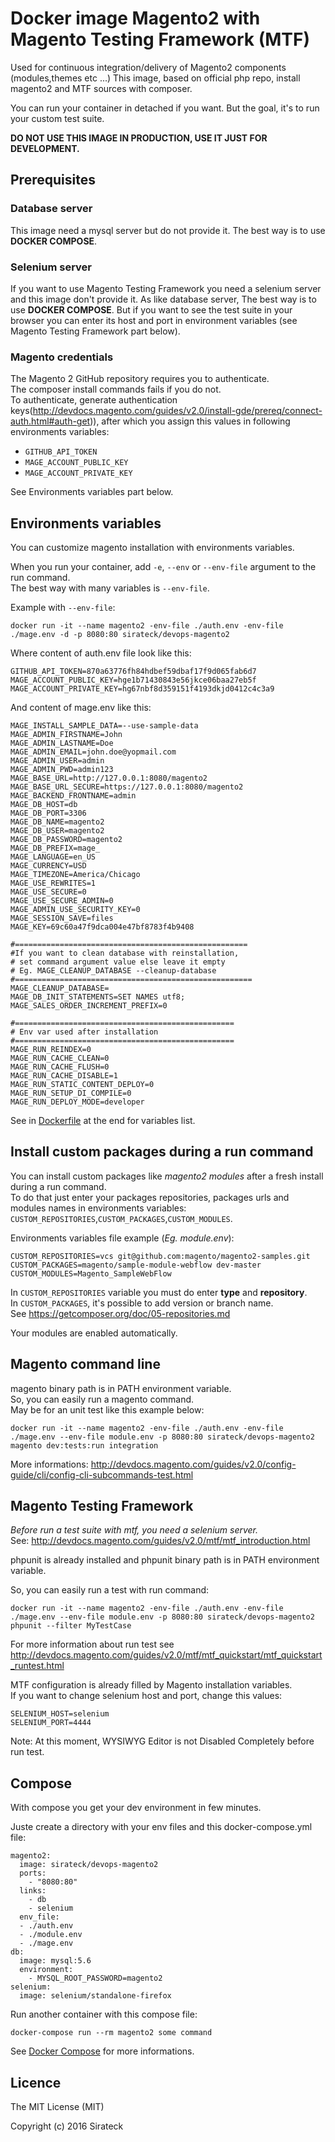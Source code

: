 # Docker image Magento2 with Magento Testing Framework (MTF)

Used for continuous integration/delivery of Magento2 components (modules,themes etc ...)
This image, based on official php repo, install magento2 and MTF sources with composer.

You can run your container in detached if you want.
But the goal, it's to run your custom test suite.

**DO NOT USE THIS IMAGE IN PRODUCTION, USE IT JUST FOR DEVELOPMENT.**

## Prerequisites

### Database server
This image need a mysql server but do not provide it.
The best way is to use **DOCKER COMPOSE**.

### Selenium server

If you want to use Magento Testing Framework you need a selenium server and this image don't provide it.
As like database server, The best way is to use **DOCKER COMPOSE**.
But if you want to see the test suite in your browser you can enter its host and port in environment variables (see Magento Testing Framework part below).

### Magento credentials
The Magento 2 GitHub repository requires you to authenticate.  
The composer install commands fails if you do not.  
To authenticate, generate authentication keys(http://devdocs.magento.com/guides/v2.0/install-gde/prereq/connect-auth.html#auth-get)), after which you assign this values in following environments variables:  
* `GITHUB_API_TOKEN`
* `MAGE_ACCOUNT_PUBLIC_KEY`
* `MAGE_ACCOUNT_PRIVATE_KEY`

See Environments variables part below.


## Environments variables

You can customize magento installation with environments variables.


When you run your container, add `-e`, `--env` or `--env-file` argument to the run command.  
The best way with many variables is `--env-file`.

Example with `--env-file`:
```
docker run -it --name magento2 -env-file ./auth.env -env-file ./mage.env -d -p 8080:80 sirateck/devops-magento2
```
Where content of auth.env file look like this:
```
GITHUB_API_TOKEN=870a63776fh84hdbef59dbaf17f9d065fab6d7
MAGE_ACCOUNT_PUBLIC_KEY=hge1b71430843e56jkce06baa27eb5f
MAGE_ACCOUNT_PRIVATE_KEY=hg67nbf8d359151f4193dkjd0412c4c3a9
```

And content of mage.env like this:
```
MAGE_INSTALL_SAMPLE_DATA=--use-sample-data
MAGE_ADMIN_FIRSTNAME=John
MAGE_ADMIN_LASTNAME=Doe
MAGE_ADMIN_EMAIL=john.doe@yopmail.com
MAGE_ADMIN_USER=admin
MAGE_ADMIN_PWD=admin123
MAGE_BASE_URL=http://127.0.0.1:8080/magento2
MAGE_BASE_URL_SECURE=https://127.0.0.1:8080/magento2
MAGE_BACKEND_FRONTNAME=admin
MAGE_DB_HOST=db
MAGE_DB_PORT=3306
MAGE_DB_NAME=magento2
MAGE_DB_USER=magento2
MAGE_DB_PASSWORD=magento2
MAGE_DB_PREFIX=mage_
MAGE_LANGUAGE=en_US
MAGE_CURRENCY=USD
MAGE_TIMEZONE=America/Chicago
MAGE_USE_REWRITES=1
MAGE_USE_SECURE=0
MAGE_USE_SECURE_ADMIN=0
MAGE_ADMIN_USE_SECURITY_KEY=0
MAGE_SESSION_SAVE=files
MAGE_KEY=69c60a47f9dca004e47bf8783f4b9408

#====================================================
#If you want to clean database with reinstallation,
# set command argument value else leave it empty
# Eg. MAGE_CLEANUP_DATABASE --cleanup-database
#=====================================================
MAGE_CLEANUP_DATABASE=
MAGE_DB_INIT_STATEMENTS=SET NAMES utf8;
MAGE_SALES_ORDER_INCREMENT_PREFIX=0

#=================================================
# Env var used after installation
#=================================================
MAGE_RUN_REINDEX=0
MAGE_RUN_CACHE_CLEAN=0
MAGE_RUN_CACHE_FLUSH=0
MAGE_RUN_CACHE_DISABLE=1
MAGE_RUN_STATIC_CONTENT_DEPLOY=0
MAGE_RUN_SETUP_DI_COMPILE=0
MAGE_RUN_DEPLOY_MODE=developer
```

See in [Dockerfile](Dockerfile) at the end for variables list.

## Install custom packages during a run command

You can install custom packages like *magento2 modules* after a fresh install during a run command.  
To do that just enter your packages repositories, packages urls and modules names in environments variables: `CUSTOM_REPOSITORIES`,`CUSTOM_PACKAGES`,`CUSTOM_MODULES`.

Environments variables file example (*Eg. module.env*):
```
CUSTOM_REPOSITORIES=vcs git@github.com:magento/magento2-samples.git
CUSTOM_PACKAGES=magento/sample-module-webflow dev-master
CUSTOM_MODULES=Magento_SampleWebFlow
```

In `CUSTOM_REPOSITORIES` variable you must do enter **type** and **repository**.  
In `CUSTOM_PACKAGES`, it's possible to add version or branch name.  
See https://getcomposer.org/doc/05-repositories.md

Your modules are enabled automatically.

## Magento command line

magento binary path is in PATH environment variable.  
So, you can easily run a magento command.  
May be for an unit test like this example below:  
```
docker run -it --name magento2 -env-file ./auth.env -env-file ./mage.env --env-file module.env -p 8080:80 sirateck/devops-magento2 magento dev:tests:run integration
```

More informations: http://devdocs.magento.com/guides/v2.0/config-guide/cli/config-cli-subcommands-test.html

## Magento Testing Framework

*Before run a test suite with mtf, you need a selenium server.*  
See: http://devdocs.magento.com/guides/v2.0/mtf/mtf_introduction.html

phpunit is already installed and phpunit binary path is in PATH environment variable.

So, you can easily run a test with run command:
```
docker run -it --name magento2 -env-file ./auth.env -env-file ./mage.env --env-file module.env -p 8080:80 sirateck/devops-magento2 phpunit --filter MyTestCase
```
For more information about run test see http://devdocs.magento.com/guides/v2.0/mtf/mtf_quickstart/mtf_quickstart_runtest.html

MTF configuration is already filled by Magento installation variables.  
If you want to change selenium host and port, change this values:
```
SELENIUM_HOST=selenium
SELENIUM_PORT=4444
```
Note:  At this moment, WYSIWYG Editor is not Disabled Completely before run test.

## Compose

With compose you get your dev environment in few minutes.

Juste create a directory with your env files and this docker-compose.yml file:
```
magento2:
  image: sirateck/devops-magento2
  ports:
    - "8080:80"
  links:
    - db
    - selenium
  env_file:
  - ./auth.env
  - ./module.env
  - ./mage.env
db:
  image: mysql:5.6
  environment:
    - MYSQL_ROOT_PASSWORD=magento2
selenium:
  image: selenium/standalone-firefox

```

Run another container with this compose file:
```
docker-compose run --rm magento2 some command
```

See [Docker Compose](https://docs.docker.com/compose/) for more informations.

## Licence

The MIT License (MIT)

Copyright (c) 2016 Sirateck
